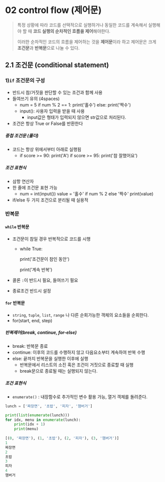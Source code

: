 # 02 control flow (제어문)

> 특정 상황에 따라 코드를 선택적으로 실행하거나 동일한 코드를 계속해서 실행해야 할 때 **코드 실행의 순차적인 흐름을 제어**해야한다. 
>
> 이러한 순차적인 코드의 흐름을 제어하는 것을 **제어문**이라 하고 제어문은 크게 **조건문**과 **반복문**으로 나눌 수 있다.

## 2.1 조건문 (conditional statement)

### 1)`if` 조건문의 구성

- 반드시 참/거짓을 판단할 수 있는 조건과 함께 사용
- 들여쓰기 유의 (4spaces)
  - num = 5
    if num % 2 == 1:
        print('홀수')
    else:
        print('짝수')
  - input(): 사용자 입력을 받을 때 사용
    - input값은 형태가 입력되지 않으면 str값으로 처리된다.
- 조건은 항상 True or False를 반환한다


##### 중첩 조건문 (폴더)
- 코드는 항상 위에서부터 아래로 실행됨
  - if score >= 90:
        print('A')
        if score >= 95:
            print('참 잘했어요')

##### 조건 표현식

- 삼항 연산자
- 한 줄에 조건문 표현 가능 
  - num = int(input())
    value = '홀수' if num % 2 else '짝수'
    print(value)
- if/else 두 가지 조건으로 분리될 때 실용적 

### 반복문

#### `while` 반복문

- 조건문이 참일 경우 반복적으로 코드를 시행

  - while True:

    print('조건문이 참인 동안')

    print('계속 반복')

- 콜론 `:`이 반드시 필요, 들여쓰기 필요

- 종료조건 반드시 설정

#### `for` 반복문

- `string`, `tuple`, `list`, `range` 나 다른 순회가능한 객체의 요소들을 순회한다.
- for(start, end, step)

##### 반복제어(break, continue, for-else)

- break: 반복문 종료
- continue: 이후의 코드를 수행하지 않고 다음요소부터 계속하여 반복 수행
- else: 끝까지 반복문을 실행한 이후에 실행
  - 반복문에서 리스트의 소진 혹은 조건이 거짓으로 종료할 때 실행
  - break문으로 종료될 때는 실행되지 않는다.

##### 조건 표현식 



- `enumerate()` : 내장함수로 추가적인 변수 활용 가능, 열거 객체를 돌려준다.

```python
lunch = ['짜장면', '초밥', '피자', '햄버거']

print(list(enumerate(lunch)))
for idx, menu in enumerate(lunch):
    print(idx + 1)
    print(menu)
    
[(0, '짜장면'), (1, '초밥'), (2, '피자'), (3, '햄버거')]
1
짜장면
2
초밥
3
피자
4
햄버거
 
```





